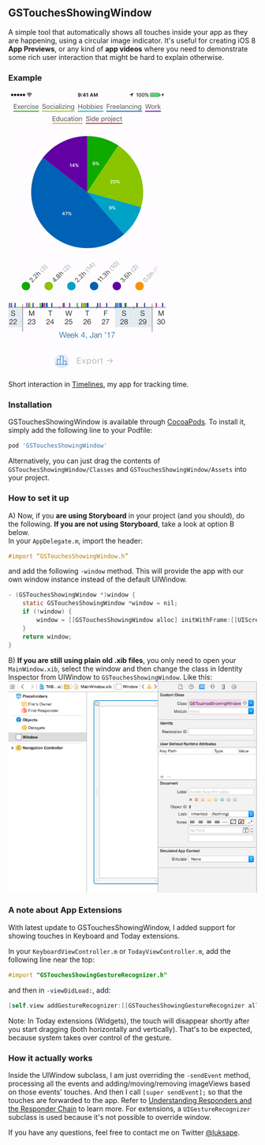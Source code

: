 ## GSTouchesShowingWindow

A simple tool that automatically shows all touches inside your app as they are happening, using a circular image indicator. It's useful for creating iOS 8 **App Previews**, or any kind of **app videos** where you need to demonstrate some rich user interaction that might be hard to explain otherwise.

### Example

<img src="TouchesPreviewTimelines.gif" width="320px">

Short interaction in [Timelines](http://timelinesapp.io), my app for tracking time.

### Installation

GSTouchesShowingWindow is available through [CocoaPods](http://cocoapods.org). To install it, simply add the following line to your Podfile:

```ruby
pod 'GSTouchesShowingWindow'
```

Alternatively, you can just drag the contents of `GSTouchesShowingWindow/Classes` and `GSTouchesShowingWindow/Assets` into your project.

### How to set it up

A) Now, if you **are using Storyboard** in your project (and you should), do the following. **If you are not using Storyboard**, take a look at option B below.<br>
In your `AppDelegate.m`, import the header:
```Objective-C
#import “GSTouchesShowingWindow.h”
```
and add the following `-window` method. This will provide the app with our own window instance instead of the default UIWindow.
```Objective-C
- (GSTouchesShowingWindow *)window {
    static GSTouchesShowingWindow *window = nil;
    if (!window) {
        window = [[GSTouchesShowingWindow alloc] initWithFrame:[[UIScreen mainScreen] bounds]];
    }
    return window;
}
```
B) **If you are still using plain old .xib files**, you only need to open your `MainWindow.xib`, select the window and then change the class in Identity Inspector from UIWindow to `GSTouchesShowingWindow`. Like this:
<img src="xib_instructions.png" width="696px">

### A note about App Extensions
With latest update to GSTouchesShowingWindow, I added support for showing touches in Keyboard and Today extensions.

In your `KeyboardViewController.m` or `TodayViewController.m`, add the following line near the top:

```Objective-C
#import "GSTouchesShowingGestureRecognizer.h"
```
and then in `-viewDidLoad:`, add:

```Objective-C
[self.view addGestureRecognizer:[[GSTouchesShowingGestureRecognizer alloc] init]];
```

Note: In Today extensions (Widgets), the touch will disappear shortly after you start dragging (both horizontally and vertically). That's to be expected, because system takes over control of the gesture.

### How it actually works

Inside the UIWindow subclass, I am just overriding the `-sendEvent` method, processing all the events and adding/moving/removing imageViews based on those events' touches. And then I call `[super sendEvent];` so that the touches are forwarded to the app. Refer to [Understanding Responders and the Responder Chain](https://developer.apple.com/library/content/documentation/EventHandling/Conceptual/EventHandlingiPhoneOS/HandlngEventsUsingtheResponderChain.html) to learn more. For extensions, a `UIGestureRecognizer` subclass is used because it's not possible to override window.

If you have any questions, feel free to contact me on Twitter [@luksape](http://twitter.com/luksape).

